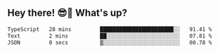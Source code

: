 ## Hey there! 😎👋 What's up?

<!--START_SECTION:waka-->

```txt
TypeScript   28 mins         ███████████████████████░░   91.41 %
Text         2 mins          ██░░░░░░░░░░░░░░░░░░░░░░░   07.81 %
JSON         0 secs          ▒░░░░░░░░░░░░░░░░░░░░░░░░   00.78 %
```

<!--END_SECTION:waka-->
